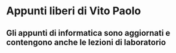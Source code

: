 # Appunti liberi di Vito Paolo
## Gli appunti di informatica sono aggiornati e contengono anche le lezioni di laboratorio
